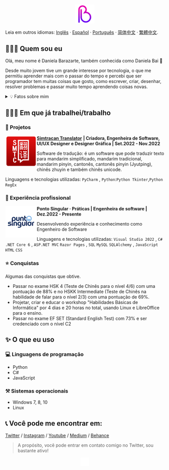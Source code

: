 <p align="center">
<img height="auto" width="12%" src="https://github.com/danielabai/danielabai/blob/main/logo/gif/2g.gif?raw=true"/>
<p>
  
Leia em outros idiomas: [Inglês](README.md) · [Español](README.sp.md) · [Português](README.pt.md) · [简体中文](README.zh-s.md) · [繁體中文](README.zh-t.md).
  
## 👩🏼‍💻 Quem sou eu

Olá, meu nome é Daniela Barazarte, também conhecida como Daniela Bai 🤍

Desde muito jovem tive um grande interesse por tecnologia, o que me permitiu aprender mais com o passar do tempo e percebi que ser programador tem muitas coisas que gosto, como escrever, criar, desenhar, resolver problemas e passar muito tempo aprendendo coisas novas.

<p>
<div>
<details>
   <summary> 💡 Fatos sobre mim</summary>

- 🇻🇪 No momento moro no meu país de origem Venezuela
  
- 🐍 Falo vários idiomas como inglês (C1-C2), chinês mandarim (B2) e português (B1) e... Python também!

- ✍🏻 Posto algumas das minhas experiências e resultados de pesquisa no meu [blog pessoal](https://danielabai.medium.com/) e às vezes na minha [conta do YouTube](https://www.youtube.com/channel/UCR27ZeJPvnTQpPIdU9JKpnw)

- 👩🏼‍🎨 Também gosto de design gráfico e meu portfólio pessoal está disponível no [Behance](https://www.behance.net/danielabai)
  
- 👩🏼‍💻 Mas agora estou trabalhando principalmente em minhas habilidades de programação publicando novos projetos aqui no GitHub
</details>
<p>
 
## 👷🏼‍♀️ Em que já trabalhei/trabalho

### 🚀 Projetos

<img align="left" height="100px" width="100px" alt="Simtracan Translator Logo" src="https://github.com/danielabai/danielabai/blob/main/projects/Simtracan%20Translator.png?raw=true"/>

**[Simtracan Translator](https://github.com/danielabai/simtracan-translator)** **| Criadora, Engenheira de Software, UI/UX Designer e Designer Gráfica | Set.2022 - Nov.2022**

Software de tradução: é um software que pode traduzir texto para mandarim simplificado, mandarim tradicional, mandarim pinyin, cantonês, cantonês pinyin (Jyutping), chinês zhuyin e também chinês unicode.

Linguagens e tecnologias utilizadas: `PyCharm` , `Python`:`Python Tkinter`,`Python RegEx`
  
### 💼 Experiência profissional
  
<img align="left" height="100px" width="100px" alt="Punto Singular Logo" src="https://github.com/danielabai/danielabai/blob/main/work_experience/punto_singular.png?raw=true"/>

**Ponto Singular · Práticas | Engenheira de software | Dez.2022 - Presente**

Desenvolvendo experiência e conhecimento como Engenheiro de Software

Linguagens e tecnologias utilizadas: `Visual Studio 2022` , `C#` `.NET Core 6` , `ASP.NET MVC` `Razor Pages` , `SQL` `MySQL` `SQLAlchemy` , `JavaScript` `HTML` `CSS`
 

### ⭐ Conquistas

Algumas das conquistas que obtive.

- Passar no exame HSK 4 (Teste de Chinês para o nível 4/6) com uma pontuação de 88% e no HSKK Intermediate (Teste de Chinês na habilidade de falar para o nível 2/3) com uma pontuação de 69%.
- Projetar, criar e educar o workshop "Habilidades Básicas de Informática" por 4 dias e 20 horas no total, usando Linux e LibreOffice para o ensino.
- Passar no exame EF SET (Standard English Test) com 73% e ser credenciado com o nível C2

## ✨ O que eu uso

### 💻 Linguagens de programação

- Python
- C#
- JavaScript

### ⚒️ Sistemas operacionais

- Windows 7, 8, 10
- Linux

## 📞 Você pode me encontrar em:

[Twitter](https://twitter.com/danielabai8) / [Instagram](https://instagram.com/danielabai8) / [Youtube](https://www.youtube.com/channel/UCR27ZeJPvnTQpPIdU9JKpnw) / [Medium](https://danielabai.medium.com/) / [Behance](https://www.behance.net/danielabai)
<p>

> A propósito, você pode entrar em contato comigo no Twitter, sou bastante ativo!
>
  

<p align="center">
<img height="auto" width="5%" alt="Daniela Bai Logo (em GIF)" src="https://github.com/danielabai/danielabai/blob/main/logo/gif/Black2White.gif?raw=true"/>
</p>
